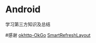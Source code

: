 # Android
学习第三方知识及总结




#感谢
[okhttp-OkGo](https://github.com/jeasonlzy/okhttp-OkGo)
[SmartRefreshLayout](SmartRefreshLayout)
